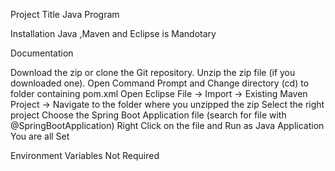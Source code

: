 Project Title Java Program

Installation Java ,Maven and  Eclipse is Mandotary

Documentation

Download the zip or clone the Git repository. Unzip the zip file (if you downloaded one). Open Command Prompt and Change directory (cd) to folder containing pom.xml Open Eclipse File -> Import -> Existing Maven Project -> Navigate to the folder where you unzipped the zip Select the right project Choose the Spring Boot Application file (search for file with @SpringBootApplication) Right Click on the file and Run as Java Application You are all Set

Environment Variables Not Required
